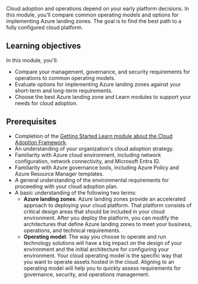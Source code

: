 Cloud adoption and operations depend on your early platform decisions. In this module, you'll compare common operating models and options for implementing Azure landing zones. The goal is to find the best path to a fully configured cloud platform.

## Learning objectives

In this module, you'll:

- Compare your management, governance, and security requirements for operations to common operating models.
- Evaluate options for implementing Azure landing zones against your short-term and long-term requirements.
- Choose the best Azure landing zone and Learn modules to support your needs for cloud adoption.

## Prerequisites

- Completion of the [Getting Started Learn module about the Cloud Adoption Framework](/azure/cloud-adoption-framework/get-started/).
- An understanding of your organization's cloud adoption strategy.
- Familiarity with Azure cloud environment, including network configuration, network connectivity, and Microsoft Entra ID.
- Familiarity with Azure governance tools, including Azure Policy and Azure Resource Manager templates.
- A general understanding of the environmental requirements for proceeding with your cloud adoption plan.
- A basic understanding of the following two terms:
  - **Azure landing zones**: Azure landing zones provide an accelerated approach to deploying your cloud platform. That platform consists of critical design areas that should be included in your cloud environment. After you deploy the platform, you can modify the architectures that define Azure landing zones to meet your business, operations, and technical requirements.
  - **Operating model**: The way you choose to operate and run technology solutions will have a big impact on the design of your environment and the initial architecture for configuring your environment. Your cloud operating model is the specific way that you want to operate assets hosted in the cloud. Aligning to an operating model will help you to quickly assess requirements for governance, security, and operations management.
